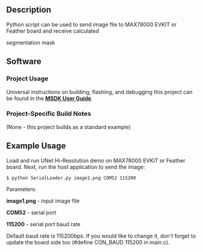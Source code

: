 ## Description

Python script can be used to send image file to MAX78000 EVKIT or Feather board and receive calculated

segmentation mask



## Software

### Project Usage

Universal instructions on building, flashing, and debugging this project can be found in the **[MSDK User Guide](https://analogdevicesinc.github.io/msdk/USERGUIDE/)**.

### Project-Specific Build Notes

(None - this project builds as a standard example)

## Example Usage

Load and run UNet Hi-Resolution demo on MAX78000 EVKIT or Feather board. Next, run the host application to send the image:

```
$ python SerialLoader.py image1.png COM52 115200
```

Parameters: 

**image1.png** - input image file

**COM52** - serial port

**115200** - serial port baud rate

Default baud rate is 115200bps. If you would like to change it, don't forget 
to update the board side too (#define CON_BAUD 115200 in main.c).
